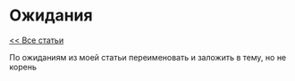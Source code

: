 # Ожидания

[<< Все статьи](../README.md)

По ожиданиям из моей статьи переименовать и заложить в тему, но не корень